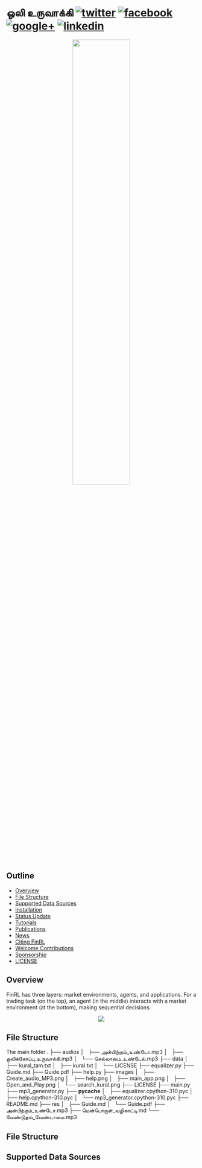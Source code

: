 # ஒலி உருவாக்கி  [![twitter][1.1]][1] [![facebook][1.2]][2] [![google+][1.3]][3] [![linkedin][1.4]][4]

[1.1]: http://www.tensorlet.org/wp-content/uploads/2021/01/button_twitter_22x22.png
[1.2]: http://www.tensorlet.org/wp-content/uploads/2021/01/facebook-button_22x22.png
[1.3]: http://www.tensorlet.org/wp-content/uploads/2021/01/button_google_22.xx_.png
[1.4]: http://www.tensorlet.org/wp-content/uploads/2021/01/button_linkedin_22x22.png

[1]: https://twitter.com/intent/tweet?text=FinRL-Financial-Deep-Reinforcement-Learning%20&url=https://github.com/jesman/kuralreadTamil&hashtags=DRL&hashtags=AI
[2]: https://www.facebook.com/sharer.php?u=http%3A%2F%2Fgithub.com%2FAI4Finance-Foundation%2FFinRL
[3]: https://plus.google.com/share?url=https://github.com/jesman/kuralreadTamil
[4]: https://www.linkedin.com/sharing/share-offsite/?url=http%3A%2F%2Fgithub.com%2FAI4Finance-Foundation%2FFinRL

<div align="center">
<img align="center" src=figs/logo_transparent_background.png width="55%"/>
</div>

&nbsp;&nbsp;&nbsp;&nbsp;&nbsp;&nbsp;&nbsp;&nbsp;&nbsp;&nbsp;&nbsp;&nbsp;&nbsp;&nbsp;&nbsp;&nbsp;&nbsp;&nbsp;&nbsp;&nbsp;&nbsp;&nbsp;&nbsp;&nbsp;&nbsp;&nbsp;&nbsp;&nbsp;&nbsp;&nbsp;


## Outline

- [Overview](#Overview)
- [File Structure](#File-Structure)
- [Supported Data Sources](#Supported-Data-Sources)
- [Installation](#Installation)
- [Status Update](#Status-Update)
- [Tutorials](#Tutorials)
- [Publications](#Publications)
- [News](#News)
- [Citing FinRL](#Citing-FinRL)
- [Welcome Contributions](#To-Contribute)
- [Sponsorship](#Sponsorship)
- [LICENSE](#LICENSE)

## Overview

FinRL has three layers: market environments, agents, and applications.  For a trading task (on the top), an agent (in the middle) interacts with a market environment (at the bottom), making sequential decisions.

<div align="center">
<img align="center" src=figs/finrl_framework.png>
</div>




## File Structure

The main folder 
.
├── audios
│   ├── அன்பிற்கும்_உண்டோ.mp3
│   ├── ஒலிக்கோப்பு_உருவாக்கி.mp3
│   └── செல்லாமை_உண்டேல்.mp3
├── data
│   ├── kural_tam.txt
│   ├── kural.txt
│   └── LICENSE
├── equalizer.py
├── Guide.md
├── Guide.pdf
├── help.py
├── images
│   ├── Create_audio_MP3.png
│   ├── help.png
│   ├── main_app.png
│   ├── Open_and_Play.png
│   └── search_kural.png
├── LICENSE
├── main.py
├── mp3_generator.py
├── __pycache__
│   ├── equalizer.cpython-310.pyc
│   ├── help.cpython-310.pyc
│   └── mp3_generator.cpython-310.pyc
├── README.md
├── res
│   ├── Guide.md
│   └── Guide.pdf
├── அன்பிற்கும்_உண்டோ.mp3
├── மென்பொருள்_வழிகாட்டி.md
└── வேண்டுதல்_வேண்டாமை.mp3
## File Structure

## Supported Data Sources











